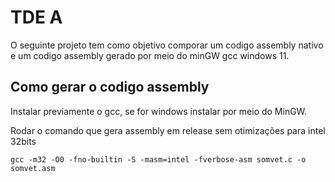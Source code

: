 # TDE A

O seguinte projeto tem como objetivo comporar um codigo assembly nativo e um codigo assembly gerado por meio do minGW gcc windows 11.

## Como gerar o codigo assembly

Instalar previamente o gcc, se for windows instalar por meio do MinGW.

Rodar o comando que gera assembly em release sem otimizações para intel 32bits
```shell
gcc -m32 -O0 -fno-builtin -S -masm=intel -fverbose-asm somvet.c -o somvet.asm
```
